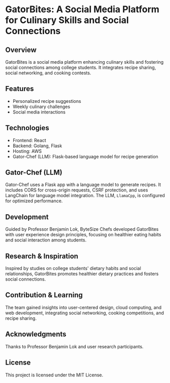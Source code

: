 # GatorBites: A Social Media Platform for Culinary Skills and Social Connections

## Overview
GatorBites is a social media platform enhancing culinary skills and fostering social connections among college students. It integrates recipe sharing, social networking, and cooking contests.

## Features
- Personalized recipe suggestions
- Weekly culinary challenges
- Social media interactions

## Technologies
- Frontend: React
- Backend: Golang, Flask
- Hosting: AWS
- Gator-Chef (LLM): Flask-based language model for recipe generation

## Gator-Chef (LLM)
Gator-Chef uses a Flask app with a language model to generate recipes. It includes CORS for cross-origin requests, CSRF protection, and uses LangChain for language model integration. The LLM, `LlamaCpp`, is configured for optimized performance.

## Development
Guided by Professor Benjamin Lok, ByteSize Chefs developed GatorBites with user experience design principles, focusing on healthier eating habits and social interaction among students.

## Research & Inspiration
Inspired by studies on college students' dietary habits and social relationships, GatorBites promotes healthier dietary practices and fosters social connections.

## Contribution & Learning
The team gained insights into user-centered design, cloud computing, and web development, integrating social networking, cooking competitions, and recipe sharing.

## Acknowledgments
Thanks to Professor Benjamin Lok and user research participants.

## License
This project is licensed under the MIT License.
